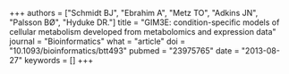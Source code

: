 +++
authors = ["Schmidt BJ", "Ebrahim A", "Metz TO", "Adkins JN", "Palsson BØ", "Hyduke DR."]
title = "GIM3E: condition-specific models of cellular metabolism developed from metabolomics and expression data"
journal = "Bioinformatics"
what = "article"
doi = "10.1093/bioinformatics/btt493"
pubmed = "23975765"
date = "2013-08-27"
keywords = []
+++

